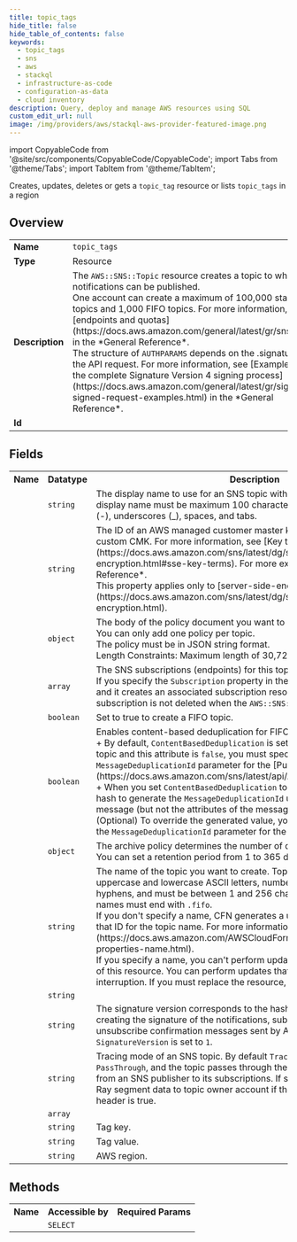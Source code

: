 ```yaml
---
title: topic_tags
hide_title: false
hide_table_of_contents: false
keywords:
  - topic_tags
  - sns
  - aws
  - stackql
  - infrastructure-as-code
  - configuration-as-data
  - cloud inventory
description: Query, deploy and manage AWS resources using SQL
custom_edit_url: null
image: /img/providers/aws/stackql-aws-provider-featured-image.png
---
```


import CopyableCode from '@site/src/components/CopyableCode/CopyableCode';
import Tabs from '@theme/Tabs';
import TabItem from '@theme/TabItem';

Creates, updates, deletes or gets a <code>topic_tag</code> resource or lists <code>topic_tags</code> in a region

## Overview
<table><tbody>
<tr><td><b>Name</b></td><td><code>topic_tags</code></td></tr>
<tr><td><b>Type</b></td><td>Resource</td></tr>
<tr><td><b>Description</b></td><td>The <code>AWS::SNS::Topic</code> resource creates a topic to which notifications can be published.<br />One account can create a maximum of 100,000 standard topics and 1,000 FIFO topics. For more information, see &#91;endpoints and quotas&#93;(https://docs.aws.amazon.com/general/latest/gr/sns.html) in the *General Reference*.<br />The structure of <code>AUTHPARAMS</code> depends on the .signature of the API request. For more information, see &#91;Examples of the complete Signature Version 4 signing process&#93;(https://docs.aws.amazon.com/general/latest/gr/sigv4-signed-request-examples.html) in the *General Reference*.</td></tr>
<tr><td><b>Id</b></td><td><CopyableCode code="aws.sns.topic_tags" /></td></tr>
</tbody></table>

## Fields
<table><tbody><tr><th>Name</th><th>Datatype</th><th>Description</th></tr><tr><td><CopyableCode code="display_name" /></td><td><code>string</code></td><td>The display name to use for an SNS topic with SMS subscriptions. The display name must be maximum 100 characters long, including hyphens (-), underscores (_), spaces, and tabs.</td></tr>
<tr><td><CopyableCode code="kms_master_key_id" /></td><td><code>string</code></td><td>The ID of an AWS managed customer master key (CMK) for SNS or a custom CMK. For more information, see &#91;Key terms&#93;(https://docs.aws.amazon.com/sns/latest/dg/sns-server-side-encryption.html#sse-key-terms). For more examples, see <code>KeyId</code> in the *API Reference*.<br />This property applies only to &#91;server-side-encryption&#93;(https://docs.aws.amazon.com/sns/latest/dg/sns-server-side-encryption.html).</td></tr>
<tr><td><CopyableCode code="data_protection_policy" /></td><td><code>object</code></td><td>The body of the policy document you want to use for this topic.<br />You can only add one policy per topic.<br />The policy must be in JSON string format.<br />Length Constraints: Maximum length of 30,720.</td></tr>
<tr><td><CopyableCode code="subscription" /></td><td><code>array</code></td><td>The SNS subscriptions (endpoints) for this topic.<br />If you specify the <code>Subscription</code> property in the <code>AWS::SNS::Topic</code> resource and it creates an associated subscription resource, the associated subscription is not deleted when the <code>AWS::SNS::Topic</code> resource is deleted.</td></tr>
<tr><td><CopyableCode code="fifo_topic" /></td><td><code>boolean</code></td><td>Set to true to create a FIFO topic.</td></tr>
<tr><td><CopyableCode code="content_based_deduplication" /></td><td><code>boolean</code></td><td>Enables content-based deduplication for FIFO topics.<br />+ By default, <code>ContentBasedDeduplication</code> is set to <code>false</code>. If you create a FIFO topic and this attribute is <code>false</code>, you must specify a value for the <code>MessageDeduplicationId</code> parameter for the &#91;Publish&#93;(https://docs.aws.amazon.com/sns/latest/api/API_Publish.html) action. <br />+ When you set <code>ContentBasedDeduplication</code> to <code>true</code>, SNS uses a SHA-256 hash to generate the <code>MessageDeduplicationId</code> using the body of the message (but not the attributes of the message).<br />(Optional) To override the generated value, you can specify a value for the the <code>MessageDeduplicationId</code> parameter for the <code>Publish</code> action.</td></tr>
<tr><td><CopyableCode code="archive_policy" /></td><td><code>object</code></td><td>The archive policy determines the number of days SNS retains messages. You can set a retention period from 1 to 365 days.</td></tr>
<tr><td><CopyableCode code="topic_name" /></td><td><code>string</code></td><td>The name of the topic you want to create. Topic names must include only uppercase and lowercase ASCII letters, numbers, underscores, and hyphens, and must be between 1 and 256 characters long. FIFO topic names must end with <code>.fifo</code>.<br />If you don't specify a name, CFN generates a unique physical ID and uses that ID for the topic name. For more information, see &#91;Name type&#93;(https://docs.aws.amazon.com/AWSCloudFormation/latest/UserGuide/aws-properties-name.html).<br />If you specify a name, you can't perform updates that require replacement of this resource. You can perform updates that require no or some interruption. If you must replace the resource, specify a new name.</td></tr>
<tr><td><CopyableCode code="topic_arn" /></td><td><code>string</code></td><td></td></tr>
<tr><td><CopyableCode code="signature_version" /></td><td><code>string</code></td><td>The signature version corresponds to the hashing algorithm used while creating the signature of the notifications, subscription confirmations, or unsubscribe confirmation messages sent by Amazon SNS. By default, <code>SignatureVersion</code> is set to <code>1</code>.</td></tr>
<tr><td><CopyableCode code="tracing_config" /></td><td><code>string</code></td><td>Tracing mode of an SNS topic. By default <code>TracingConfig</code> is set to <code>PassThrough</code>, and the topic passes through the tracing header it receives from an SNS publisher to its subscriptions. If set to <code>Active</code>, SNS will vend X-Ray segment data to topic owner account if the sampled flag in the tracing header is true.</td></tr>
<tr><td><CopyableCode code="delivery_status_logging" /></td><td><code>array</code></td><td></td></tr>
<tr><td><CopyableCode code="tag_key" /></td><td><code>string</code></td><td>Tag key.</td></tr>
<tr><td><CopyableCode code="tag_value" /></td><td><code>string</code></td><td>Tag value.</td></tr>
<tr><td><CopyableCode code="region" /></td><td><code>string</code></td><td>AWS region.</td></tr>
</tbody></table>

## Methods

<table><tbody>
  <tr>
    <th>Name</th>
    <th>Accessible by</th>
    <th>Required Params</th>
  </tr>
  <tr>
    <td><CopyableCode code="view" /></td>
    <td><code>SELECT</code></td>
    <td><CopyableCode code="region" /></td>
  </tr>
</tbody></table>








